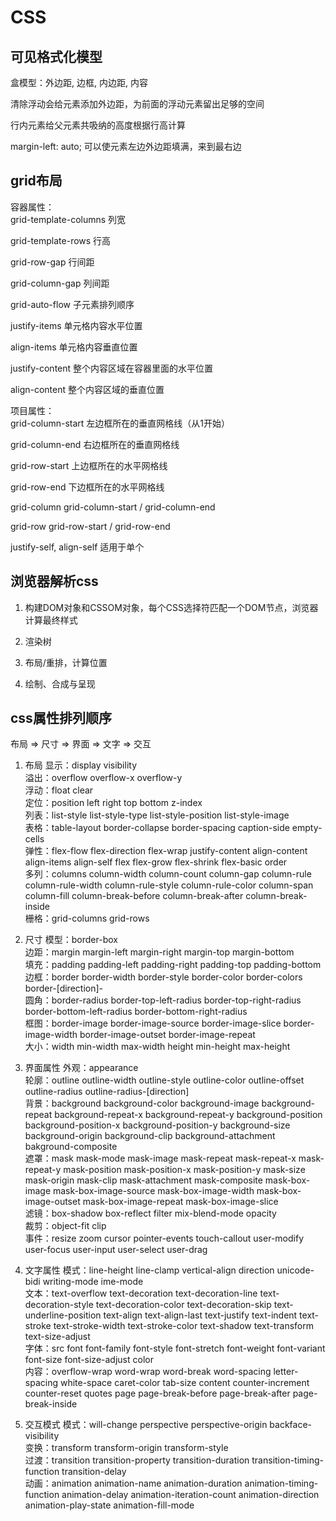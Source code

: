 # CSS

## 可见格式化模型

盒模型：外边距, 边框, 内边距, 内容

清除浮动会给元素添加外边距，为前面的浮动元素留出足够的空间

行内元素给父元素共吸纳的高度根据行高计算

margin-left: auto; 可以使元素左边外边距填满，来到最右边

## grid布局

容器属性：  
grid-template-columns 列宽

grid-template-rows 行高

grid-row-gap 行间距

grid-column-gap 列间距

grid-auto-flow 子元素排列顺序

justify-items 单元格内容水平位置

align-items  单元格内容垂直位置

justify-content 整个内容区域在容器里面的水平位置

align-content  整个内容区域的垂直位置

项目属性：  
grid-column-start 左边框所在的垂直网格线（从1开始）

grid-column-end 右边框所在的垂直网格线

grid-row-start  上边框所在的水平网格线

grid-row-end    下边框所在的水平网格线

grid-column   grid-column-start / grid-column-end

grid-row      grid-row-start / grid-row-end

justify-self, align-self  适用于单个

## 浏览器解析css

1. 构建DOM对象和CSSOM对象，每个CSS选择符匹配一个DOM节点，浏览器计算最终样式

2. 渲染树

3. 布局/重排，计算位置

4. 绘制、合成与呈现

## css属性排列顺序

布局 => 尺寸 => 界面 => 文字 => 交互  

1. 布局
显示：display visibility  
溢出：overflow overflow-x overflow-y  
浮动：float clear  
定位：position left right top bottom z-index  
列表：list-style list-style-type list-style-position list-style-image  
表格：table-layout border-collapse border-spacing caption-side empty-cells  
弹性：flex-flow flex-direction flex-wrap justify-content align-content align-items align-self flex flex-grow flex-shrink flex-basic order  
多列：columns column-width column-count column-gap column-rule column-rule-width column-rule-style column-rule-color column-span column-fill column-break-before column-break-after column-break-inside  
栅格：grid-columns grid-rows

2. 尺寸
模型：border-box  
边距：margin margin-left margin-right margin-top margin-bottom  
填充：padding padding-left padding-right padding-top padding-bottom  
边框：border border-width border-style border-color border-colors border-[direction]-<param>  
圆角：border-radius border-top-left-radius border-top-right-radius border-bottom-left-radius border-bottom-right-radius  
框图：border-image border-image-source border-image-slice border-image-width border-image-outset border-image-repeat  
大小：width min-width max-width height min-height max-height  

3. 界面属性
外观：appearance  
轮廓：outline outline-width outline-style outline-color outline-offset outline-radius outline-radius-[direction]  
背景：background background-color background-image background-repeat background-repeat-x background-repeat-y background-position background-position-x background-position-y background-size background-origin background-clip background-attachment bakground-composite  
遮罩：mask mask-mode mask-image mask-repeat mask-repeat-x mask-repeat-y mask-position mask-position-x mask-position-y mask-size mask-origin mask-clip mask-attachment mask-composite mask-box-image mask-box-image-source mask-box-image-width mask-box-image-outset mask-box-image-repeat mask-box-image-slice  
滤镜：box-shadow box-reflect filter mix-blend-mode opacity  
裁剪：object-fit clip  
事件：resize zoom cursor pointer-events touch-callout user-modify user-focus user-input user-select user-drag  

4. 文字属性
模式：line-height line-clamp vertical-align direction unicode-bidi writing-mode ime-mode  
文本：text-overflow text-decoration text-decoration-line text-decoration-style text-decoration-color text-decoration-skip text-underline-position text-align text-align-last text-justify text-indent text-stroke text-stroke-width text-stroke-color text-shadow text-transform text-size-adjust  
字体：src font font-family font-style font-stretch font-weight font-variant font-size font-size-adjust color  
内容：overflow-wrap word-wrap word-break word-spacing letter-spacing white-space caret-color tab-size content counter-increment counter-reset quotes page page-break-before page-break-after page-break-inside  

5. 交互模式
模式：will-change perspective perspective-origin backface-visibility  
变换：transform transform-origin transform-style  
过渡：transition transition-property transition-duration transition-timing-function transition-delay  
动画：animation animation-name animation-duration animation-timing-function animation-delay animation-iteration-count animation-direction animation-play-state animation-fill-mode  
